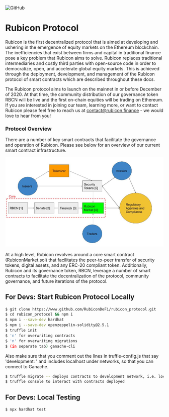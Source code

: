 ![GitHub](https://img.shields.io/github/license/RubiconDeFi/rubicon_protocol)

# Rubicon Protocol

Rubicon is the first decentralized protocol that is aimed at developing and ushering in the emergence of equity markets on the Ethereum blockchain. The inefficiencies that exist between firms and capital in traditional finance pose a key problem that Rubicon aims to solve. Rubicon replaces traditional intermediaries and costly third parties with open-source code in order to democratize, open, and accelerate global equity markets. This is achieved through the deployment, development, and management of the Rubicon protocol of smart contracts which are described throughout these docs.

The Rubicon protocol aims to launch on the mainnet in or before December of 2020. At that time, the community distribution of our governance token RBCN will be live and the first on-chain equities will be trading on Ethereum. If you are interested in joining our team, learning more, or want to contact Rubicon please feel free to reach us at contact@rubicon.finance - we would love to hear from you!

### Protocol Overview

There are a number of key smart contracts that facilitate the governance and operation of Rubicon. Please see below for an overview of our current smart contract infrastructure.

![](.gitbook/assets/rubicon-protocol-structure-working%20%281%29.jpg)

At a high level, Rubicon revolves around a core smart contract \(RubiconMarket.sol\) that facilitates the peer-to-peer transfer of security tokens, digital assets, and any ERC-20 compliant token. Additionally, Rubicon and its governance token, RBCN, leverage a number of smart contracts to facilitate the decentralization of the protocol, community governance, and future iterations of the protocol.

## For Devs: Start Rubicon Protocol Locally

```bash
$ git clone https://www.github.com/RubiconDeFi/rubicon_protocol.git   
$ cd rubicon_protocol && npm i
$ npm i --save-dev hardhat
$ npm i --save-dev openzeppelin-solidity@2.5.1
$ truffle init
$ 'n' for overwriting contracts
$ 'n' for overwriting migrations
$ (in separate tab) ganache-cli
```

Also make sure that you comment out the lines in truffle-config.js that say 'development: ' and includes localhost under networks, so that you can connect to Ganache.

```bash
$ truffle migrate -- deploys contracts to development network, i.e. localhost
$ truffle console to interact with contracts deployed
```

## For Devs: Local Testing

```bash
$ npx hardhat test
```

